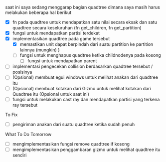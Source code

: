 saat ini saya sedang menggarap bagian quadtree dimana saya masih harus melakukan beberapa hal berikut

- [x] fn pada quadtree untuk mendapatkan satu nilai secara eksak dan satu quadtree secara keseluruhan (fn get_children, fn get_partition)
- [x] fungsi untuk mendapatkan partisi terdekat
- [x] implementasikan quadtree pada game tersebut
    - [x] memastikan unit dapat berpindah dari suatu partition ke partition lainnya (mungkin)
        }
    - [ ] fungsi untuk menghapus quadtree ketika childnodenya pada kosong
        - [ ] fungsi untuk mendapatkan parent
- [ ] implementasi pengecekan collision berdasarkan quadtree tersebut / posisinya
- [ ] (Opsional) membuat egui windows untuk melihat anakan dari quadtree itu
- [ ] (Opsional) membuat kotakan dari Gizmo untuk melihat kotakan dari Quadtree itu
(Opsional untuk saat ini)
- [ ] fungsi untuk melakukan cast ray dan mendapatkan partisi yang terkena ray tersebut

To Fix
- [ ] pengiriman anakan dari suatu quadtree ketika sudah penuh


What To Do Tomorrow
- [ ] mengimplementasikan fungsi remove quadtree if kosong
- [ ] mengimplementasikan penggambaran gizmo untuk melihat quadtree itu sendiri
